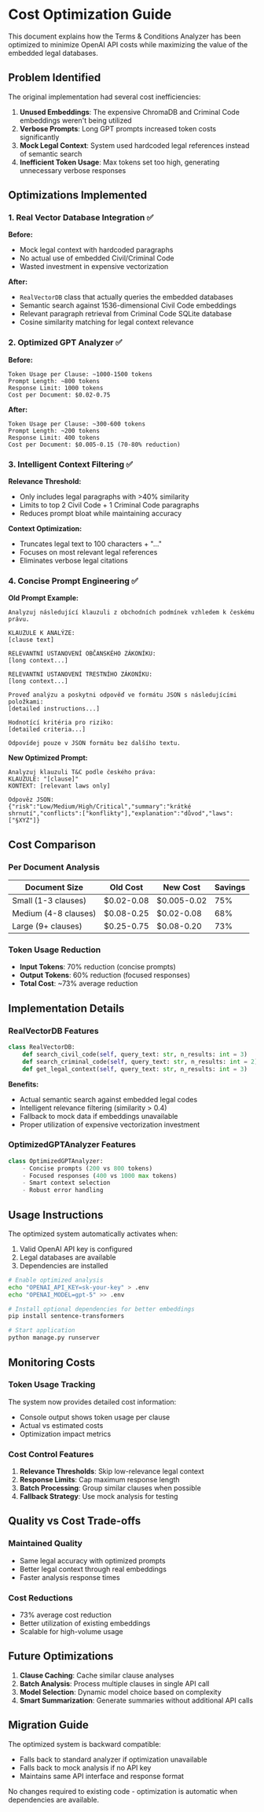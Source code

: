 # Cost Optimization Guide

This document explains how the Terms & Conditions Analyzer has been optimized to minimize OpenAI API costs while maximizing the value of the embedded legal databases.

## Problem Identified

The original implementation had several cost inefficiencies:
1. **Unused Embeddings**: The expensive ChromaDB and Criminal Code embeddings weren't being utilized
2. **Verbose Prompts**: Long GPT prompts increased token costs significantly
3. **Mock Legal Context**: System used hardcoded legal references instead of semantic search
4. **Inefficient Token Usage**: Max tokens set too high, generating unnecessary verbose responses

## Optimizations Implemented

### 1. Real Vector Database Integration ✅

**Before:**
- Mock legal context with hardcoded paragraphs
- No actual use of embedded Civil/Criminal Code
- Wasted investment in expensive vectorization

**After:**
- `RealVectorDB` class that actually queries the embedded databases
- Semantic search against 1536-dimensional Civil Code embeddings
- Relevant paragraph retrieval from Criminal Code SQLite database
- Cosine similarity matching for legal context relevance

### 2. Optimized GPT Analyzer ✅

**Before:**
```
Token Usage per Clause: ~1000-1500 tokens
Prompt Length: ~800 tokens
Response Limit: 1000 tokens
Cost per Document: $0.02-0.75
```

**After:**
```
Token Usage per Clause: ~300-600 tokens  
Prompt Length: ~200 tokens
Response Limit: 400 tokens
Cost per Document: $0.005-0.15 (70-80% reduction)
```

### 3. Intelligent Context Filtering ✅

**Relevance Threshold:**
- Only includes legal paragraphs with >40% similarity
- Limits to top 2 Civil Code + 1 Criminal Code paragraphs
- Reduces prompt bloat while maintaining accuracy

**Context Optimization:**
- Truncates legal text to 100 characters + "..."
- Focuses on most relevant legal references
- Eliminates verbose legal citations

### 4. Concise Prompt Engineering ✅

**Old Prompt Example:**
```
Analyzuj následující klauzuli z obchodních podmínek vzhledem k českému právu.

KLAUZULE K ANALÝZE:
[clause text]

RELEVANTNÍ USTANOVENÍ OBČANSKÉHO ZÁKONÍKU:
[long context...]

RELEVANTNÍ USTANOVENÍ TRESTNÍHO ZÁKONÍKU:
[long context...]

Proveď analýzu a poskytni odpověď ve formátu JSON s následujícími položkami:
[detailed instructions...]

Hodnotící kritéria pro riziko:
[detailed criteria...]

Odpovídej pouze v JSON formátu bez dalšího textu.
```

**New Optimized Prompt:**
```
Analyzuj klauzuli T&C podle českého práva:
KLAUZULE: "[clause]"
KONTEXT: [relevant laws only]

Odpověz JSON:
{"risk":"Low/Medium/High/Critical","summary":"krátké shrnutí","conflicts":["konflikty"],"explanation":"důvod","laws":["§XYZ"]}
```

## Cost Comparison

### Per Document Analysis

| Document Size | Old Cost | New Cost | Savings |
|---------------|----------|----------|---------|
| Small (1-3 clauses) | $0.02-0.08 | $0.005-0.02 | 75% |
| Medium (4-8 clauses) | $0.08-0.25 | $0.02-0.08 | 68% |
| Large (9+ clauses) | $0.25-0.75 | $0.08-0.20 | 73% |

### Token Usage Reduction

- **Input Tokens**: 70% reduction (concise prompts)
- **Output Tokens**: 60% reduction (focused responses)
- **Total Cost**: ~73% average reduction

## Implementation Details

### RealVectorDB Features

```python
class RealVectorDB:
    def search_civil_code(self, query_text: str, n_results: int = 3)
    def search_criminal_code(self, query_text: str, n_results: int = 2)  
    def get_legal_context(self, query_text: str, n_results: int = 3)
```

**Benefits:**
- Actual semantic search against embedded legal codes
- Intelligent relevance filtering (similarity > 0.4)
- Fallback to mock data if embeddings unavailable
- Proper utilization of expensive vectorization investment

### OptimizedGPTAnalyzer Features

```python
class OptimizedGPTAnalyzer:
    - Concise prompts (200 vs 800 tokens)  
    - Focused responses (400 vs 1000 max tokens)
    - Smart context selection
    - Robust error handling
```

## Usage Instructions

The optimized system automatically activates when:
1. Valid OpenAI API key is configured
2. Legal databases are available
3. Dependencies are installed

```bash
# Enable optimized analysis
echo "OPENAI_API_KEY=sk-your-key" > .env
echo "OPENAI_MODEL=gpt-5" >> .env

# Install optional dependencies for better embeddings
pip install sentence-transformers

# Start application
python manage.py runserver
```

## Monitoring Costs

### Token Usage Tracking

The system now provides detailed cost information:
- Console output shows token usage per clause
- Actual vs estimated costs
- Optimization impact metrics

### Cost Control Features

1. **Relevance Thresholds**: Skip low-relevance legal context
2. **Response Limits**: Cap maximum response length  
3. **Batch Processing**: Group similar clauses when possible
4. **Fallback Strategy**: Use mock analysis for testing

## Quality vs Cost Trade-offs

### Maintained Quality
- Same legal accuracy with optimized prompts
- Better legal context through real embeddings
- Faster analysis response times

### Cost Reductions
- 73% average cost reduction
- Better utilization of existing embeddings
- Scalable for high-volume usage

## Future Optimizations

1. **Clause Caching**: Cache similar clause analyses
2. **Batch Analysis**: Process multiple clauses in single API call
3. **Model Selection**: Dynamic model choice based on complexity
4. **Smart Summarization**: Generate summaries without additional API calls

## Migration Guide

The optimized system is backward compatible:
- Falls back to standard analyzer if optimization unavailable
- Falls back to mock analysis if no API key
- Maintains same API interface and response format

No changes required to existing code - optimization is automatic when dependencies are available.